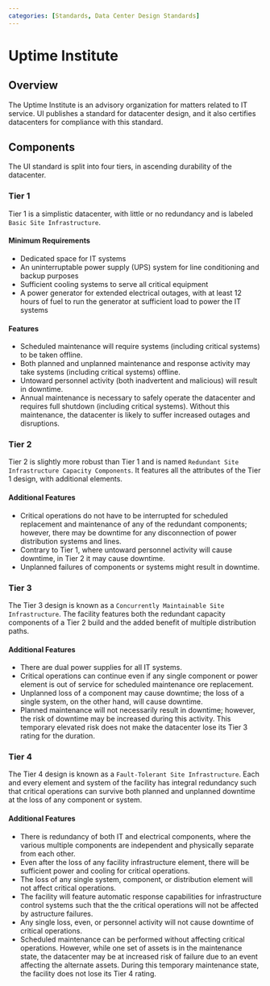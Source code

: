 ```yaml
---
categories: [Standards, Data Center Design Standards]
---
```


# Uptime Institute

## Overview

The Uptime Institute is an advisory organization for matters related to IT service. UI publishes a standard for datacenter design, and it also certifies datacenters for compliance with this standard.

## Components

The UI standard is split into four tiers, in ascending durability of the datacenter.

### Tier 1

Tier 1 is a simplistic datacenter, with little or no redundancy and is labeled `Basic Site Infrastructure`.

#### Minimum Requirements

- Dedicated space for IT systems
- An uninterruptable power supply (UPS) system for line conditioning and backup purposes
- Sufficient cooling systems to serve all critical equipment
- A power generator for extended electrical outages, with at least 12 hours of fuel to run the generator at sufficient load to power the IT systems

#### Features

- Scheduled maintenance will require systems (including critical systems) to be taken offline.
- Both planned and unplanned maintenance and response activity may take systems (including critical systems) offline.
- Untoward personnel activity (both inadvertent and malicious) will result in downtime.
- Annual maintenance is necessary to safely operate the datacenter and requires full shutdown (including critical systems). Without this maintenance, the datacenter is likely to suffer increased outages and disruptions.

### Tier 2

Tier 2 is slightly more robust than Tier 1 and is named `Redundant Site Infrastructure Capacity Components`. It features all the attributes of the Tier 1 design, with additional elements.

#### Additional Features

- Critical operations do not have to be interrupted for scheduled replacement and maintenance of any of the redundant components; however, there may be downtime for any disconnection of power distribution systems and lines.
- Contrary to Tier 1, where untoward personnel activity will cause downtime, in Tier 2 it may cause downtime.
- Unplanned failures of components or systems might result in downtime.

### Tier 3

The Tier 3 design is known as a `Concurrently Maintainable Site Infrastructure`. The facility features both the redundant capacity components of a Tier 2 build and the added benefit of multiple distribution paths.

#### Additional Features

- There are dual power supplies for all IT systems.
- Critical operations can continue even if any single component or power element is out of service for scheduled maintenance ore replacement.
- Unplanned loss of a component may cause downtime; the loss of a single system, on the other hand, will cause downtime.
- Planned maintenance will not necessarily result in downtime; however, the risk of downtime may be increased during this activity. This temporary elevated risk does not make the datacenter lose its Tier 3 rating for the duration.

### Tier 4

The Tier 4 design is known as a `Fault-Tolerant Site Infrastructure`. Each and every element and system of the facility has integral redundancy such that critical operations can survive both planned and unplanned downtime at the loss of any component or system.

#### Additional Features

- There is redundancy of both IT and electrical components, where the various multiple components are independent and physically separate from each other.
- Even after the loss of any facility infrastructure element, there will be sufficient power and cooling for critical operations.
- The loss of any single system, component, or distribution element will not affect critical operations.
- The facility will feature automatic response capabilities for infrastructure control systems such that the the critical operations will not be affected by astructure failures.
- Any single loss, even, or personnel activity will not cause downtime of critical operations.
- Scheduled maintenance can be performed without affecting critical operations. However, while one set of assets is in the maintenance state, the datacenter may be at increased risk of failure due to an event affecting the alternate assets. During this temporary maintenance state, the facility does not lose its Tier 4 rating.